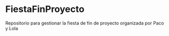# FiestaFinProyecto
Repositorio para gestionar la fiesta de fin de proyecto organizada por Paco y Lola
